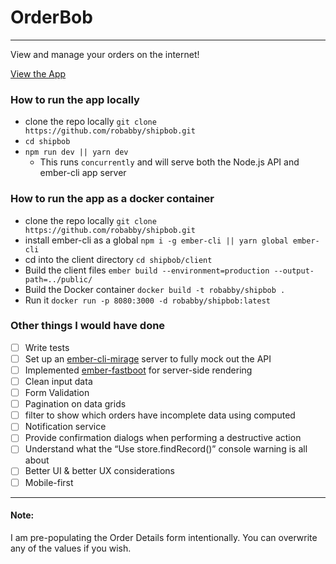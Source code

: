 # OrderBob
---
View and manage your orders on the internet!

[View the App](http://shipbob.robabby.com)

### How to run the app locally

* clone the repo locally `git clone https://github.com/robabby/shipbob.git`
* `cd shipbob`
* `npm run dev || yarn dev`
  * This runs `concurrently` and will serve both the Node.js API and ember-cli app server

### How to run the app as a docker container

* clone the repo locally `git clone https://github.com/robabby/shipbob.git`
* install ember-cli as a global `npm i -g ember-cli || yarn global ember-cli`
* cd into the client directory `cd shipbob/client`
* Build the client files `ember build --environment=production --output-path=../public/`
* Build the Docker container `docker build -t robabby/shipbob .`
* Run it `docker run -p 8080:3000 -d robabby/shipbob:latest`

### Other things I would have done

- [ ] Write tests
- [ ] Set up an [ember-cli-mirage](http://www.ember-cli-mirage.com/) server to fully mock out the API
- [ ] Implemented [ember-fastboot](https://www.ember-fastboot.com/) for server-side rendering
- [ ] Clean input data
- [ ] Form Validation
- [ ] Pagination on data grids
- [ ] filter to show which orders have incomplete data using computed
- [ ] Notification service
- [ ] Provide confirmation dialogs when performing a destructive action
- [ ] Understand what the “Use store.findRecord()” console warning is all about
- [ ] Better UI & better UX considerations
- [ ] Mobile-first

---

#### Note:
I am pre-populating the Order Details form intentionally. You can overwrite any of the values if you wish.
